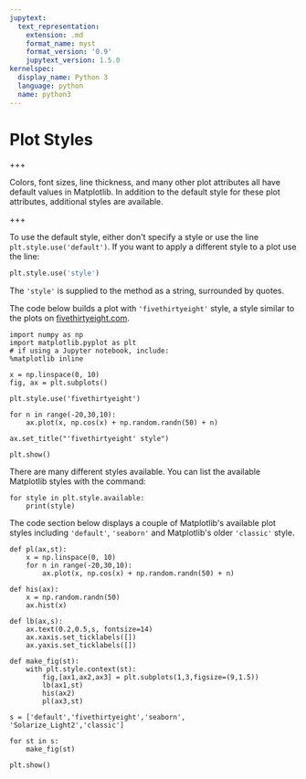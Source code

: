 ```yaml
---
jupytext:
  text_representation:
    extension: .md
    format_name: myst
    format_version: '0.9'
    jupytext_version: 1.5.0
kernelspec:
  display_name: Python 3
  language: python
  name: python3
---
```


# Plot Styles

+++

Colors, font sizes, line thickness, and many other plot attributes all have default values in Matplotlib. In addition to the default style for these plot attributes, additional styles are available.

+++

To use the default style, either don't specify a style or use the line ```plt.style.use('default')```.  If you want to apply a different style to a plot use the line:

```python
plt.style.use('style')
```

The ```'style'``` is supplied to the method as a string, surrounded by quotes.

The code below builds a plot with ```'fivethirtyeight'``` style, a style similar to the plots on [fivethirtyeight.com](https://fivethirtyeight.com).

```{code-cell} ipython3
import numpy as np
import matplotlib.pyplot as plt
# if using a Jupyter notebook, include:
%matplotlib inline

x = np.linspace(0, 10)
fig, ax = plt.subplots()

plt.style.use('fivethirtyeight')

for n in range(-20,30,10):
    ax.plot(x, np.cos(x) + np.random.randn(50) + n)

ax.set_title("'fivethirtyeight' style")

plt.show()
```

There are many different styles available. You can list the available Matplotlib styles with the command:

```{code-cell} ipython3
for style in plt.style.available:
    print(style)
```

The code section below displays a couple of Matplotlib's available plot styles including ```'default'```, ```'seaborn'``` and Matplotlib's older ```'classic'``` style.

```{code-cell} ipython3
def pl(ax,st):
    x = np.linspace(0, 10)
    for n in range(-20,30,10):
        ax.plot(x, np.cos(x) + np.random.randn(50) + n)

def his(ax):
    x = np.random.randn(50)
    ax.hist(x)

def lb(ax,s):
    ax.text(0.2,0.5,s, fontsize=14)
    ax.xaxis.set_ticklabels([])
    ax.yaxis.set_ticklabels([])

def make_fig(st):
    with plt.style.context(st):
        fig,[ax1,ax2,ax3] = plt.subplots(1,3,figsize=(9,1.5))
        lb(ax1,st)
        his(ax2)
        pl(ax3,st)

s = ['default','fivethirtyeight','seaborn', 'Solarize_Light2','classic']

for st in s:
    make_fig(st)

plt.show()
```

```{code-cell} ipython3

```
